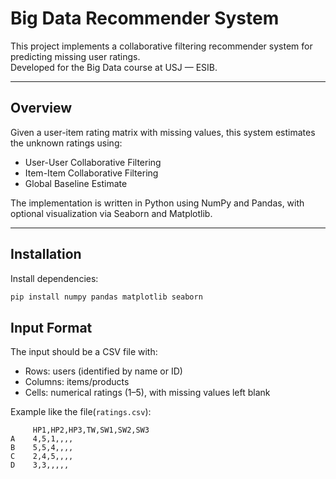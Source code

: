 # Big Data Recommender System

This project implements a collaborative filtering recommender system for predicting missing user ratings.  
Developed for the Big Data course at USJ — ESIB.

---

## Overview

Given a user-item rating matrix with missing values, this system estimates the unknown ratings using:

- User-User Collaborative Filtering
- Item-Item Collaborative Filtering
- Global Baseline Estimate

The implementation is written in Python using NumPy and Pandas, with optional visualization via Seaborn and Matplotlib.

---

## Installation

Install dependencies:

```bash
pip install numpy pandas matplotlib seaborn
```

## Input Format

The input should be a CSV file with:

- Rows: users (identified by name or ID)
- Columns: items/products
- Cells: numerical ratings (1–5), with missing values left blank

Example like the file(`ratings.csv`):

```
     HP1,HP2,HP3,TW,SW1,SW2,SW3
A    4,5,1,,,,
B    5,5,4,,,,
C    2,4,5,,,,
D    3,3,,,,,
```
